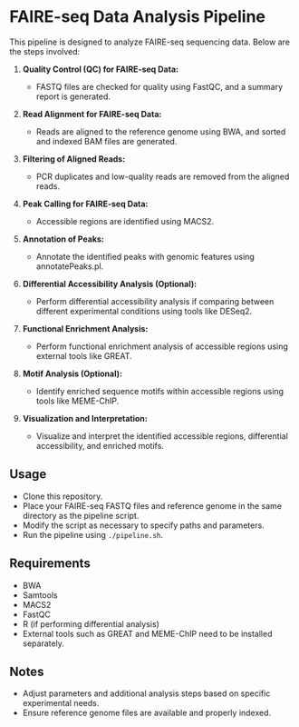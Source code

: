 # FAIRE-seq Data Analysis Pipeline

This pipeline is designed to analyze FAIRE-seq sequencing data. Below are the steps involved:

1. **Quality Control (QC) for FAIRE-seq Data:**
   - FASTQ files are checked for quality using FastQC, and a summary report is generated.

2. **Read Alignment for FAIRE-seq Data:**
   - Reads are aligned to the reference genome using BWA, and sorted and indexed BAM files are generated.

3. **Filtering of Aligned Reads:**
   - PCR duplicates and low-quality reads are removed from the aligned reads.

4. **Peak Calling for FAIRE-seq Data:**
   - Accessible regions are identified using MACS2.

5. **Annotation of Peaks:**
   - Annotate the identified peaks with genomic features using annotatePeaks.pl.

6. **Differential Accessibility Analysis (Optional):**
   - Perform differential accessibility analysis if comparing between different experimental conditions using tools like DESeq2.

7. **Functional Enrichment Analysis:**
   - Perform functional enrichment analysis of accessible regions using external tools like GREAT.

8. **Motif Analysis (Optional):**
   - Identify enriched sequence motifs within accessible regions using tools like MEME-ChIP.

9. **Visualization and Interpretation:**
   - Visualize and interpret the identified accessible regions, differential accessibility, and enriched motifs.

## Usage
- Clone this repository.
- Place your FAIRE-seq FASTQ files and reference genome in the same directory as the pipeline script.
- Modify the script as necessary to specify paths and parameters.
- Run the pipeline using `./pipeline.sh`.

## Requirements
- BWA
- Samtools
- MACS2
- FastQC
- R (if performing differential analysis)
- External tools such as GREAT and MEME-ChIP need to be installed separately.

## Notes
- Adjust parameters and additional analysis steps based on specific experimental needs.
- Ensure reference genome files are available and properly indexed.
